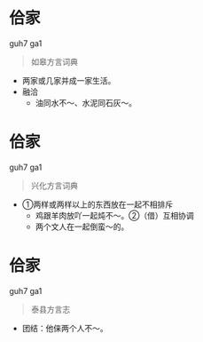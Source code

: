 # 佮家
guh7 ga1
> 如皋方言词典
- 两家或几家并成一家生活。
- 融洽
  - 油同水不～、水泥同石灰～。

# 佮家
guh7 ga1
> 兴化方言词典
- ①两样或两样以上的东西放在一起不相排斥
  - 鸡跟羊肉放吖一起炖不～。②（借）互相协调
  - 两个文人在一起倒蛮～的。

# 佮家
guh7 ga1
> 泰县方言志
- 团结：他俫两个人不～。
